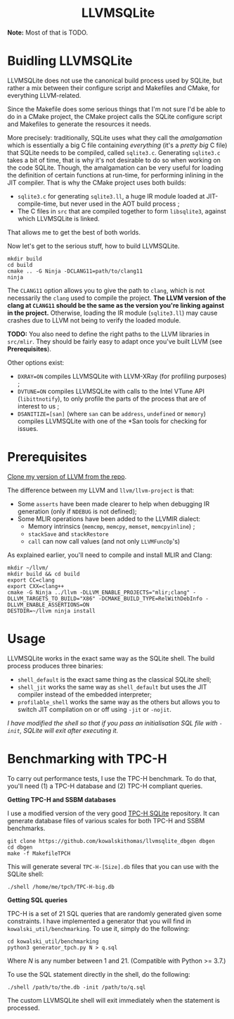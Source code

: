 <h1 align="center">LLVMSQLite</h1>

**Note:** Most of that is TODO. 

# Buidling LLVMSQLite 

LLVMSQLite does not use the canonical build process used by SQLite, but rather a mix between their configure script and Makefiles and CMake, for everything LLVM-related.

Since the Makefile does some serious things that I'm not sure I'd be able to do in a CMake project, the CMake project calls the SQLite configure script and Makefiles to generate the resources it needs.

More precisely: traditionally, SQLite uses what they call the *amalgamation* which is essentially a big C file containing *everything* (it's a *pretty big* C file) that SQLite needs to be compiled, called `sqlite3.c`. Generating `sqlite3.c` takes a bit of time, that is why it's not desirable to do so when working on the code SQLite. Though, the amalgamation can be very useful for loading the definition of certain functions at run-time, for performing inlining in the JIT compiler. That is why the CMake project uses both builds:

* `sqlite3.c` for generating `sqlite3.ll`, a huge IR module loaded at JIT-compile-time, but never used in the AOT build process ;
* The C files in `src` that are compiled together to form `libsqlite3`, against which LLVMSQLite is linked. 

That allows me to get the best of both worlds. 

Now let's get to the serious stuff, how to build LLVMSQLite. 

```
mkdir build
cd build
cmake .. -G Ninja -DCLANG11=path/to/clang11
ninja
```

The `CLANG11` option allows you to give the path to `clang`, which is not necessarily the `clang` used to compile the project. **The LLVM version of the clang at `CLANG11` should be the same as the version you're linking against in the project.** Otherwise, loading the IR module (`sqlite3.ll`)
may cause crashes due to LLVM not being to verify the loaded module. 

**TODO:** You also need to define the right paths to the LLVM libraries in `src/mlir`. They should be fairly easy to adapt once you've built LLVM (see **Prerequisites**).

Other options exist:

* `DXRAY=ON` compiles LLVMSQLite with LLVM-XRay (for profiling purposes) ;
* `DVTUNE=ON` compiles LLVMSQLite with calls to the Intel VTune API (`libittnotify`), to only profile the parts of the process that are of interest to us ;
* `DSANITIZE=[san]` (where `san` can be `address`, `undefined` or `memory`) compiles LLVMSQLite with one of the *San tools for checking for issues. 

# Prerequisites

[Clone my version of LLVM from the repo](https://github.com/kowalskithomas/LLVM). 

The difference between my LLVM and `llvm/llvm-project` is that:

* Some `asserts` have been made clearer to help when debugging IR generation (only if `NDEBUG` is not defined);
*  Some MLIR operations have been added to the LLVMIR dialect:
   * Memory intrinsics (`memcmp`, `memcpy`, `memset`, `memcpyinline`) ;
   * `stackSave` and `stackRestore` 
   * `call` can now call values (and not only `LLVMFuncOp`'s)

As explained earlier, you'll need to compile and install MLIR and Clang:

```
mkdir ~/llvm/
mkdir build && cd build
export CC=clang
export CXX=clang++
cmake -G Ninja ../llvm -DLLVM_ENABLE_PROJECTS="mlir;clang" -DLLVM_TARGETS_TO_BUILD="X86" -DCMAKE_BUILD_TYPE=RelWithDebInfo -DLLVM_ENABLE_ASSERTIONS=ON
DESTDIR=~/llvm ninja install
```


# Usage 

LLVMSQLite works in the exact same way as the SQLite shell. The build process produces three binaries:

* `shell_default` is the exact same thing as the classical SQLite shell; 
* `shell_jit` works the same way as `shell_default` but uses the JIT compiler instead of the embedded interpreter;
* `profilable_shell` works the same way as the others but allows you to switch JIT compilation on or off using `-jit` or `-nojit`.

*I have modified the shell so that if you pass an initialisation SQL file with `-init`, SQLite will exit after executing it.*

# Benchmarking with TPC-H

To carry out performance tests, I use the TPC-H benchmark. To do that, you'll need (1) a TPC-H database and (2) TPC-H compliant queries. 

**Getting TPC-H and SSBM databases**

I use a modified version of the very good [TPC-H SQLite](https://github.com/lovasoa/TPCH-sqlite) repository. It can generate database files of various scales for both TPC-H and SSBM benchmarks.

```
git clone https://github.com/kowalskithomas/llvmsqlite_dbgen dbgen
cd dbgen
make -f MakefileTPCH
```

This will generate several `TPC-H-[Size].db` files that you can use with the SQLite shell:

```
./shell /home/me/tpch/TPC-H-big.db
```

**Getting SQL queries**

TPC-H is a set of 21 SQL queries that are randomly generated given some constraints. I have implemented a generator that you will find in `kowalski_util/benchmarking`. 
To use it, simply do the following:

```
cd kowalski_util/benchmarking
python3 generator_tpch.py N > q.sql
```

Where *N* is any number between 1 and 21. (Compatible with Python >= 3.7.)

To use the SQL statement directly in the shell, do the following:

```
./shell /path/to/the.db -init /path/to/q.sql
```

The custom LLVMSQLite shell will exit immediately when the statement is processed.
